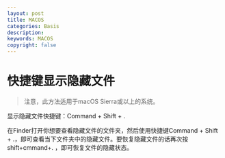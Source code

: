 ```yaml
---
layout: post
title: MACOS
categories: Basis
description: 
keywords: MACOS
copyright: false
---
```



# 快捷键显示隐藏文件
> 注意，此方法适用于macOS Sierra或以上的系统。

显示隐藏文件快捷键：Command + Shift + .

在Finder打开你想要查看隐藏文件的文件夹，然后使用快捷键Command + Shift + .，即可查看当下文件夹中的隐藏文件。要恢复隐藏文件的话再次按shift+cmmand+. ，即可恢复文件的隐藏状态。

